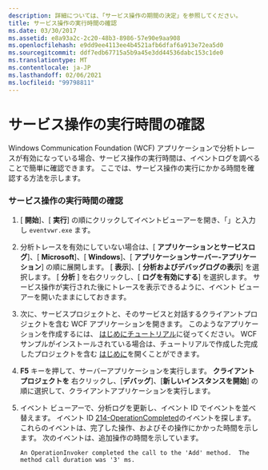 ```yaml
---
description: 詳細については、「サービス操作の期間の決定」を参照してください。
title: サービス操作の実行時間の確認
ms.date: 03/30/2017
ms.assetid: e8a93a2c-2c20-48b3-8986-57e90e9aa908
ms.openlocfilehash: e9dd9ee4113ee4b4521afb6dfaf6a913e72ea5d0
ms.sourcegitcommit: ddf7edb67715a5b9a45e3dd44536dabc153c1de0
ms.translationtype: MT
ms.contentlocale: ja-JP
ms.lasthandoff: 02/06/2021
ms.locfileid: "99798811"
---
```

# <a name="determining-service-operation-duration"></a>サービス操作の実行時間の確認

Windows Communication Foundation (WCF) アプリケーションで分析トレースが有効になっている場合、サービス操作の実行時間は、イベントログを調べることで簡単に確認できます。  ここでは、サービス操作の実行にかかる時間を確認する方法を示します。  
  
### <a name="determining-service-operation-execution-duration"></a>サービス操作の実行時間の確認  
  
1. [ **開始**]、[ **実行**] の順にクリックしてイベントビューアーを開き、「」と入力し `eventvwr.exe` ます。  
  
2. 分析トレースを有効にしていない場合は、[ **アプリケーションとサービスログ**]、[ **Microsoft**]、[ **Windows**]、[ **アプリケーションサーバー-アプリケーション**] の順に展開します。 [ **表示**]、[ **分析およびデバッグログの表示**] を選択します。 [ **分析** ] を右クリックし、[ **ログを有効にする**] を選択します。 サービス操作が実行された後にトレースを表示できるように、イベント ビューアーを開いたままにしておきます。  
  
3. 次に、サービスプロジェクトと、そのサービスと対話するクライアントプロジェクトを含む WCF アプリケーションを開きます。  このようなアプリケーションを作成するには、 [はじめにチュートリアル](../../getting-started-tutorial.md)に従ってください。  WCF サンプルがインストールされている場合は、チュートリアルで作成した完成したプロジェクトを含む [はじめに](../../samples/getting-started-sample.md)を開くことができます。  
  
4. **F5** キーを押して、サーバーアプリケーションを実行します。 **クライアントプロジェクトを** 右クリックし、[**デバッグ**]、[**新しいインスタンスを開始**] の順に選択して、クライアントアプリケーションを実行します。  
  
5. イベント ビューアーで、分析ログを更新し、イベント ID でイベントを並べ替えます。  イベント ID [214-OperationCompleted](214-operationcompleted.md)のイベントを探します。  これらのイベントは、完了した操作、およびその操作にかかった時間を示します。  次のイベントは、追加操作の時間を示しています。  
  
    ```output  
    An OperationInvoker completed the call to the 'Add' method.  The method call duration was '3' ms.  
    ```
